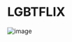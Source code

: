 # LGBTFLIX

![image](https://user-images.githubusercontent.com/100448120/159145649-301c3908-ab10-430e-ba7d-9d5358645ea7.png)

